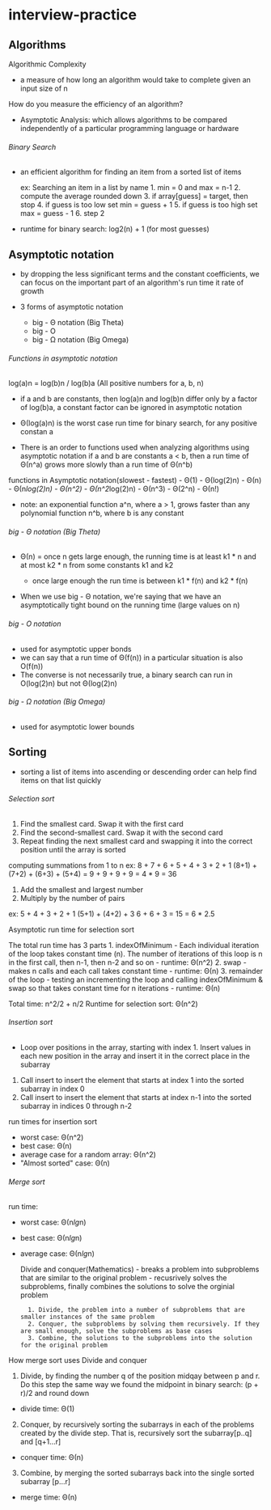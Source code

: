 # interview-practice
 
## Algorithms

Algorithmic Complexity
- a measure of how long an algorithm would take to complete given an input size of n

How do you measure the efficiency of an algorithm?
- Asymptotic Analysis: which allows algorithms to be compared independently 
of a particular programming language or hardware

###### Binary Search
- an efficient algorithm for finding an item from a sorted list of items

    ex: Searching an item in a list by name
        1. min = 0 and max = n-1
        2. compute the average rounded down
        3. if array[guess] = target, then stop
        4. if guess is too low set min = guess + 1
        5. if guess is too high set max = guess - 1
        6. step 2

- runtime for binary search: log2(n) + 1 (for most guesses)

## Asymptotic notation
- by dropping the less significant terms and the constant coefficients, 
we can focus on the important part of an algorithm's run time it rate of growth

- 3 forms of asymptotic notation
    - big - Θ notation (Big Theta)
    - big - O
    - big - Ω notation (Big Omega)

###### Functions in asymptotic notation

log(a)n = log(b)n / log(b)a  (All positive numbers for a, b, n)

- if a and b are constants, then log(a)n and log(b)n differ only by a factor of log(b)a, 
a constant factor can be ignored in asymptotic notation

- Θ(log(a)n) is the worst case run time for binary search, for any positive constan a

- There is an order to functions used when analyzing algorithms using asymptotic notation
  if a and b are constants a < b, then a run time of Θ(n^a) grows more slowly than a run time of Θ(n^b)

functions in Asymptotic notation(slowest - fastest)
    - Θ(1)
    - Θ(log(2)n)
    - Θ(n)
    - Θ(n*log(2)n)
    - Θ(n^2)
    - Θ(n^2*log(2)n)
    - Θ(n^3)
    - Θ(2^n)
    - Θ(n!)
- note: an exponential function a^n, where a > 1, grows faster than any polynomial function n^b, where b is any constant

###### big - Θ notation (Big Theta)
- Θ(n) = once n gets large enough, the running time is at least k1 * n and at most k2 * n  from some constants k1 and k2
    - once large enough the run time is between k1 * f(n) and k2 * f(n)

- When we use big - Θ notation,  we're saying that we have an asymptotically tight bound on the running time (large values on n)

###### big - O notation
- used for asymptotic upper bonds
- we can say that a run time of Θ(f(n)) in a particular situation is also O(f(n))
 - The converse is not necessarily true, a binary search can run in O(log(2)n) but not Θ(log(2)n)

###### big - Ω notation (Big Omega)
- used for asymptotic lower bounds


## Sorting
- sorting a list of items into ascending or descending order can help find items on that list quickly

###### Selection sort
1. Find the smallest card. Swap it with the first card
2. Find the second-smallest card. Swap it with the second card
3. Repeat finding the next smallest card and swapping it into the correct position until the array is sorted

computing summations from 1 to n
ex: 
    8 + 7 + 6 + 5 + 4 + 3 + 2 + 1
    (8+1) + (7+2) + (6+3) + (5+4) = 9 + 9 + 9 + 9
                                    = 4 * 9
                                    = 36
                               
1. Add the smallest and largest number
2. Multiply by the number of pairs

ex:
 5 + 4 + 3 + 2 + 1
 (5+1) + (4+2) + 3
 6 + 6 + 3 = 15 = 6 * 2.5
 
 Asymptotic run time for selection sort
 
 The total run time has 3 parts
    1. indexOfMinimum
    - Each individual iteration of the loop takes constant time (n). 
    The number of iterations of this loop is n in the first call, then n-1, then n-2 and so on
    - runtime: Θ(n^2)
    2. swap
    - makes n calls and each call takes constant time
    - runtime: Θ(n)
    3. remainder of the loop
    - testing an incrementing the loop and calling indexOfMinimum & swap
    so that takes constant time for n iterations
    - runtime: Θ(n)

  Total time: n^2/2 + n/2
  Runtime for selection sort: Θ(n^2)

###### Insertion sort
- Loop over positions in the array, starting with index 1. 
Insert values in each new position in the array and insert it in the correct place in the subarray

1. Call insert to insert the element that starts at index 1 into the sorted subarray in index 0
2. Call insert to insert the element that starts at index n-1 into the sorted subarray in indices 0 through n-2

run times for insertion sort
- worst case: Θ(n^2)
- best case: Θ(n)
- average case for a random array: Θ(n^2)
- "Almost sorted" case: Θ(n)

###### Merge sort
run time:
- worst case: Θ(n*lg*n)
- best case: Θ(n*lg*n)
- average case: Θ(n*lg*n)

    Divide and conquer(Mathematics)
        - breaks a problem into subproblems that are similar to the original problem
        - recusrively solves the subproblems, finally combines the solutions to solve the orginial problem

        1. Divide, the problem into a number of subproblems that are smaller instances of the same problem
        2. Conquer, the subproblems by solving them recursively. If they are small enough, solve the subproblems as base cases
        3. Combine, the solutions to the subproblems into the solution for the original problem

How merge sort uses Divide and conquer
1. Divide, by finding the number q of the position midqay between p and r. 
Do this step the same way we found the midpoint in binary search: (p + r)/2 and round down
 - divide time: Θ(1)

2. Conquer, by recursively sorting the subarrays in each of the problems created by the divide step.
That is, recursively sort the subarray[p..q] and [q+1...r]
 - conquer time: Θ(n)

3. Combine, by merging the sorted subarrays back into the single sorted subarray [p...r]
 - merge time: Θ(n)
